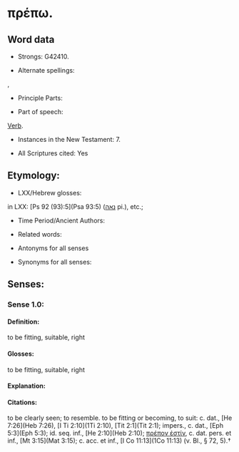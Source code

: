 # πρέπω.

<!-- Status: S2=NeedsReview -->
<!-- Lexica used for edits: BDAG, FFM, LN, A-S -->

## Word data

* Strongs: G42410.

* Alternate spellings:

,

* Principle Parts: 


* Part of speech: 

[Verb](http://ugg.readthedocs.io/en/latest/verb.html).

* Instances in the New Testament: 7.

* All Scriptures cited: Yes

## Etymology: 


* LXX/Hebrew glosses: 

in LXX: [Ps 92 (93):5](Psa 93:5) ([נאה](//en-uhl/H4998) pi.), etc.;

* Time Period/Ancient Authors: 


* Related words: 

* Antonyms for all senses

* Synonyms for all senses: 


## Senses: 


### Sense  1.0: 

#### Definition: 

to be fitting, suitable, right

#### Glosses: 

to be fitting, suitable, right

#### Explanation: 


#### Citations: 

to be clearly seen; to resemble. to be fitting or becoming, to suit: c. dat., [He 7:26](Heb 7:26), [I Ti 2:10](1Ti 2:10), [Tit 2:1](Tit 2:1); impers., c. dat., [Eph 5:3](Eph 5:3); id. seq. inf., [He 2:10](Heb 2:10); [πρέπον ἐστίν](), c. dat. pers. et inf., [Mt 3:15](Mat 3:15); c. acc. et inf., [I Co 11:13](1Co 11:13) (v. Bl., § 72, 5).†